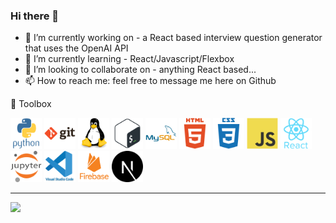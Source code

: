 ### Hi there 👋

<!--
**anonmouse1/anonmouse1** is a ✨ _special_ ✨ repository because its `README.md` (this file) appears on your GitHub profile.

Here are some ideas to get you started:
- 🤔 I’m looking for help with ... 
- 💬 Ask me about ...

-->
<!-- Your badges -->
- 🔭 I’m currently working on - a React based interview question generator  that uses the OpenAI API
- 🌱 I’m currently learning - React/Javascript/Flexbox
- 👯 I’m looking to collaborate on - anything React based...
- 📫 How to reach me: feel free to message me here on Github 


🧰 Toolbox
<p float="left">
    <img src="https://github.com/devicons/devicon/blob/master/icons/python/python-original-wordmark.svg" alt="Python Logo" width="50" height="50"/>
    <img src="https://github.com/devicons/devicon/blob/master/icons/git/git-original-wordmark.svg" alt="Git Logo" width="50" height="50"/>
    <img src="https://github.com/devicons/devicon/blob/master/icons/linux/linux-original.svg" alt="Linux Logo" width="50" height="50"/>
    <img src="https://github.com/devicons/devicon/blob/master/icons/bash/bash-original.svg" alt="Bash Logo" width="50" height="50"/>  
    <img src="https://github.com/devicons/devicon/blob/master/icons/mysql/mysql-original-wordmark.svg" alt="MySQL Logo" width="50" height="50"/>
    <img src="https://github.com/devicons/devicon/blob/master/icons/html5/html5-plain-wordmark.svg" alt="HTML5 Logo" width="50" height="50"/>
    <img src="https://github.com/devicons/devicon/blob/master/icons/css3/css3-plain-wordmark.svg" alt="CSS3 Logo" width="50" height="50"/>
    <img src="https://github.com/devicons/devicon/blob/master/icons/javascript/javascript-original.svg" alt="Javascript Logo" width="50" height="50"/>
    <img src="https://github.com/devicons/devicon/blob/master/icons/react/react-original-wordmark.svg" alt="React Logo" width="50" height="50"/>
    <img src="https://github.com/devicons/devicon/blob/master/icons/jupyter/jupyter-original-wordmark.svg" alt="Jupyter Logo" width="50" height="50"/>
    <img src="https://github.com/devicons/devicon/blob/master/icons/vscode/vscode-original-wordmark.svg" alt="VSCode Logo" width="50" height="50"/>
    <img src="https://github.com/devicons/devicon/blob/master/icons/firebase/firebase-plain-wordmark.svg" alt="Firebase Logo" width="50" height="50"/>
     <img src="https://github.com/devicons/devicon/blob/master/icons/nextjs/nextjs-original.svg" alt="Next.js Logo" width="50" height="50"/>

                
  
</p>     

---

<p float="left">	
  <img height="250" src="https://github-readme-stats.vercel.app/api/top-langs/?username=anonmouse1&layout=compact&langs_count=10"/>	
</p>
